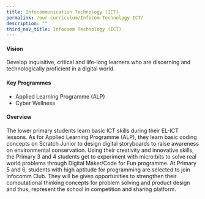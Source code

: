 ```yaml
---
title: Infocommunication Technology (ICT)
permalink: /our-curriculum/Infocom-Technology-ICT/
description: ""
third_nav_title: Infocomm Technology (ICT)
---
```



#### Vision
Develop inquisitive, critical and life-long learners who are discerning and technologically proficient in a digital world.

#### Key Programmes
*   Applied Learning Programme (ALP)
*   Cyber Wellness

#### Overview
The lower primary students learn basic ICT skills during their EL-ICT lessons. As for Applied Learning Programme (ALP), they learn basic coding concepts on Scratch Junior to design digital storyboards to raise awareness on environmental conservation. Using their creativity and innovative skills, the Primary 3 and 4 students get to experiment with micro:bits to solve real world problems through Digital Maker/Code for Fun programme. At Primary 5 and 6, students with high aptitude for programming are selected to join Infocomm Club. They will be given opportunities to strengthen their computational thinking concepts for problem solving and product design and thus, represent the school in competition and sharing platform.